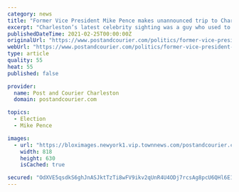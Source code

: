 ```yaml
---
category: news
title: "Former Vice President Mike Pence makes unannounced trip to Charleston"
excerpt: "Charleston’s latest celebrity sighting was a guy who used to work in the White House until last month. Former Vice President Mike Pence made an unannounced trip to town Feb. 24, appearing at a gathering of the Lynde and Harry Bradley Foundation,"
publishedDateTime: 2021-02-25T00:00:00Z
originalUrl: "https://www.postandcourier.com/politics/former-vice-president-mike-pence-makes-unannounced-trip-to-charleston/article_990634c8-76f5-11eb-a3e5-a767d9b4a1b5.html"
webUrl: "https://www.postandcourier.com/politics/former-vice-president-mike-pence-makes-unannounced-trip-to-charleston/article_990634c8-76f5-11eb-a3e5-a767d9b4a1b5.html"
type: article
quality: 55
heat: 55
published: false

provider:
  name: Post and Courier Charleston
  domain: postandcourier.com

topics:
  - Election
  - Mike Pence

images:
  - url: "https://bloximages.newyork1.vip.townnews.com/postandcourier.com/content/tncms/assets/v3/editorial/8/ce/8ce8bc5c-76f9-11eb-a69b-db94fb850f25/6036de53078c7.image.jpg?resize=818%2C630"
    width: 818
    height: 630
    isCached: true

secured: "OdXVE5qsdkS6ghJnASJktTzTi8wFV9ikv2qUnR4U4ODj7rcsAg8pcU6QHl6E1UVVGBm2GGMaOgeZ+TvL9EfLbFxoI2RSPPkMtmw32DZsjHXb7z3h9+8uxhxxE1E23Q7ZgW21HD9w8S3A5fG3yyq2yK3zGxEXRqAPF42DawuNQAiQdZTBuJ9L/B2cB3mPI/WGWKpEokVCHmCGxywldIglHVel6zB4X+/6O45y/vTw9vtualuNDlTkQz3xhptZVMygQZHm1770uj67nL5rGDSnfBvY568YYFuvaX+U/McZAE6ZyeDl/7gjhDya8UAEfRueOfEKXw/aluq/8vbd0yJlQevOEW/G3oEOfgm1Q7zG74E=;5aZKac2Tu2LeGAdst4BURA=="
---
```


